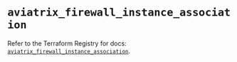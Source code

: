 # `aviatrix_firewall_instance_association`

Refer to the Terraform Registry for docs: [`aviatrix_firewall_instance_association`](https://registry.terraform.io/providers/aviatrixsystems/aviatrix/8.1.10/docs/resources/firewall_instance_association).

